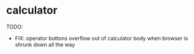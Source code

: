 # calculator

TODO: 
    
- FIX: operator buttons overflow out of calculator body when browser is shrunk down all the way